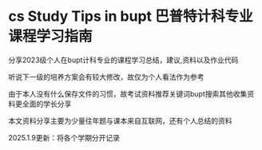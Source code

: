 # cs Study Tips in bupt 巴普特计科专业课程学习指南

分享2023级个人在bupt计科专业的课程学习总结，建议,资料以及作业代码

听说下一级的培养方案会有较大修改，故仅为个人看法作为参考

由于本人没有什么保存文件的习惯，故考试资料推荐关键词bupt搜索其他收集资料更全面的学长分享

本文资料分享主要为少量往年题与课本来自互联网，还有个人总结的资料

2025.1.9更新：将各个学期分开记录
